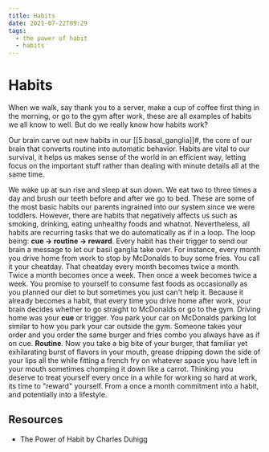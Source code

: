 ```yaml
---
title: Habits
date: 2021-07-22T09:29
tags:
  - the power of habit
  - habits
---
```



# Habits

When we walk, say thank you to a server, make a cup of coffee first thing in the
morning, or go to the gym after work, these are all examples of habits we all
know to well. But do we really know how habits work?

Our brain carve out new habits in our [[5.basal_ganglia]]#, the core of our
brain that converts routine into automatic behavior. Habits are vital to our
survival, it helps us makes sense of the world in an efficient way, letting
focus on the important stuff rather than dealing with minute details all at the
same time.

We wake up at sun rise and sleep at sun down. We eat two to three times a day
and brush our teeth before and after we go to bed. These are some of the most
basic habits our parents ingrained into our system since we were toddlers.
However, there are habits that negatively affects us such as smoking, drinking,
eating unhealthy foods and whatnot. Nevertheless, all habits are recurring tasks
that we do automatically as if in a loop. The loop being: **cue -> routine ->
reward**. Every habit has their trigger to send our brain a message to let our
basil ganglia take over. For instance, every month you drive home from work to
stop by McDonalds to buy some fries. You call it your cheatday. That cheatday
every month becomes twice a month. Twice a month becomes once a week. Then once
a week becomes twice a week. You promise to yourself to consume fast foods as
occasionally as you planned our diet to but sometimes you just can't help it.
Because it already becomes a habit, that every time you drive home after work,
your brain decides whether to go straight to McDonalds or go to the gym. Driving
home was your **cue** or trigger. You park your car on McDonalds parking lot
similar to how you park your car outside the gym. Someone takes your order and
you order the same burger and fries combo you always have as if on cue.
**Routine**. Now you take a big bite of your burger, that familiar yet
exhilarating burst of flavors in your mouth, grease dripping down the side of
your lips all the while fitting a french fry on whatever space you have left in
your mouth sometimes chomping it down like a carrot. Thinking you deserve to
treat yourself every once in a while for working so hard at work, its time to
"reward" yourself. From a once a month commitment into a habit, and potentially
into a lifestyle.


## Resources

- The Power of Habit by Charles Duhigg
